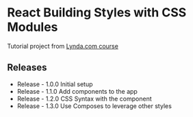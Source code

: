 # React Building Styles with CSS Modules

Tutorial project from [Lynda.com course](https://www.lynda.com/React-js-tutorials/React-Building-Styles-CSS-Modules/599632-2.html?)

## Releases

* Release - 1.0.0 Initial setup
* Release - 1.1.0 Add components to the app
* Release - 1.2.0 CSS Syntax with the component
* Release - 1.3.0 Use Composes to leverage other styles
